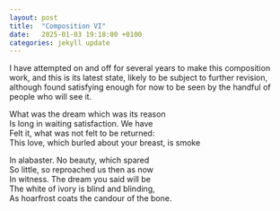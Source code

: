 ```yaml
---
layout: post
title:  "Composition VI"
date:   2025-01-03 19:18:00 +0100
categories: jekyll update
---
```


I have attempted on and off for several years to make this composition work, and this is its latest state, likely to be subject to further revision, although found satisfying enough for now to be seen by the handful of people who will see it. 

What was the dream which was its reason <br>
Is long in waiting satisfaction. We have <br>
Felt it, what was not felt to be returned: <br>
This love, which burled about your breast, is smoke <br> 

In alabaster. No beauty, which spared <br>
So little, so reproached us then as now <br>
In witness. The dream you said will be <br>
The white of ivory is blind and blinding, <br>
As hoarfrost coats the candour of the bone. <br> 


